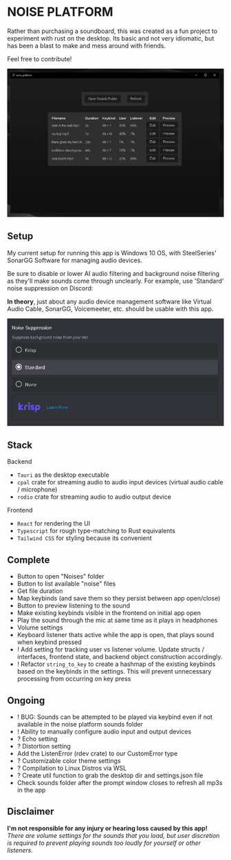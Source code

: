 # NOISE PLATFORM

Rather than purchasing a soundboard, this was created as a fun project to experiment with rust on the desktop. Its basic and not very idiomatic, but has been a blast to make and mess around with friends.

Feel free to contribute!

![alt text](screenshots/noise_platform_0.1.png)

## Setup

My current setup for running this app is Windows 10 OS, with SteelSeries' SonarGG Software for managing audio devices.

Be sure to disable or lower AI audio filtering and background noise filtering as they'll make sounds come through unclearly. For example, use 'Standard' noise suppression on Discord:

**In theory**, just about any audio device management software like Virtual Audio Cable, SonarGG, Voicemeeter, etc. should be usable with this app.

![alt text](screenshots/discord-noise-suppression.png)

## Stack

Backend

- `Tauri` as the desktop executable
- `cpal` crate for streaming audio to audio input devices (virtual audio cable / microphone)
- `rodio` crate for streaming audio to audio output device

Frontend

- `React` for rendering the UI
- `Typescript` for rough type-matching to Rust equivalents
- `Tailwind CSS` for styling because its convenient

## Complete

- Button to open "Noises" folder
- Button to list available "noise" files
- Get file duration
- Map keybinds (and save them so they persist between app open/close)
- Button to preview listening to the sound
- Make existing keybinds visible in the frontend on initial app open
- Play the sound through the mic at same time as it plays in headphones
- Volume settings
- Keyboard listener thats active while the app is open, that plays sound when keybind pressed
- ! Add setting for tracking user vs listener volume. Update structs / interfaces, frontend state, and backend object construction accordingly.
- ! Refactor `string_to_key` to create a hashmap of the existing keybinds based on the keybinds in the settings. This will prevent unnecessary processing from occurring on key press

## Ongoing

- ! BUG: Sounds can be attempted to be played via keybind even if not available in the noise platform sounds folder
- ! Ability to manually configure audio input and output devices
- ? Echo setting
- ? Distortion setting
- Add the ListenError (rdev crate) to our CustomError type
- ? Customizable color theme settings
- ? Compilation to Linux Distros via WSL
- ? Create util function to grab the desktop dir and settings.json file
- Check sounds folder after the prompt window closes to refresh all mp3s in the app

## Disclaimer

**I'm not responsible for any injury or hearing loss caused by this app!**
_There are volume settings for the sounds that you load, but user discretion is required to prevent playing sounds too loudly for yourself or other listeners._
